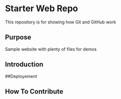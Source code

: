 # Starter Web Repo

This repository is for showing how Git and GitHub work

## Purpose

Sample website with plenty of files for demos

## Introduction

##Deployement

## How To Contribute